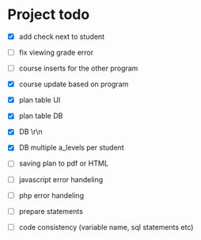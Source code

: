 Project todo
===============


- [x] add check next to student
- [ ] fix viewing grade error



- [ ] course inserts for the other program
- [x] course update based on program


- [x] plan table UI
- [x] plan table DB


- [x] DB \r\n 
- [x] DB multiple a_levels per student

- [ ] saving plan to pdf or HTML 


- [ ] javascript error handeling
- [ ] php error handeling


- [ ] prepare statements


- [ ] code consistency (variable name, sql statements etc) 
